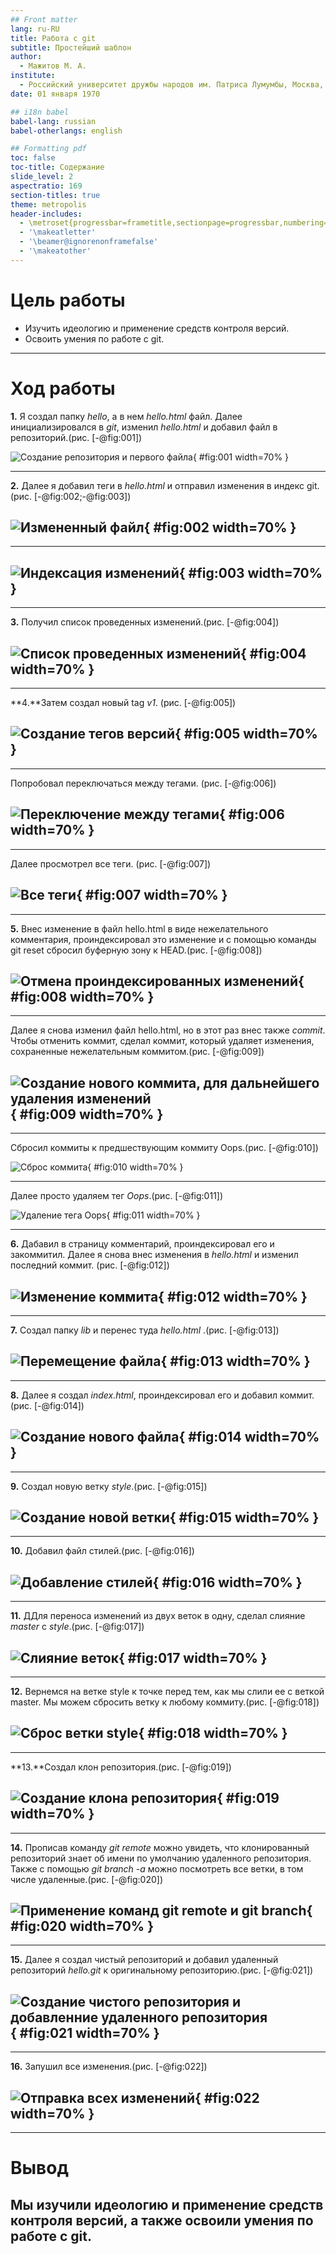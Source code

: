 ```yaml
---
## Front matter
lang: ru-RU
title: Работа с git
subtitle: Простейший шаблон
author:
  - Мажитов М. А.
institute:
  - Российский университет дружбы народов им. Патриса Лумумбы, Москва, Россия
date: 01 января 1970

## i18n babel
babel-lang: russian
babel-otherlangs: english

## Formatting pdf
toc: false
toc-title: Содержание
slide_level: 2
aspectratio: 169
section-titles: true
theme: metropolis
header-includes:
  - \metroset{progressbar=frametitle,sectionpage=progressbar,numbering=fraction}
  - '\makeatletter'
  - '\beamer@ignorenonframefalse'
  - '\makeatother'
---
```


# Цель работы

- Изучить идеологию и применение средств контроля версий.
- Освоить умения по работе с git.

---

# Ход работы

**1.** Я создал папку _hello_, а в нем _hello.html_ файл. Далее инициализировался в _git_, изменил _hello.html_ и добавил файл в репозиторий.(рис. [-@fig:001])

![Создание репозитория и первого файла](image/созданиерепозиторияифайла.png){ #fig:001 width=70% }

---

**2.** Далее я добавил теги в _hello.html_ и отправил изменения в индекс git.(рис. [-@fig:002;-@fig:003])

## ![Измененный файл](image/hellohtml.png){ #fig:002 width=70% }

---

## ![Индексация изменений](image/теги_странницы_консоль.png){ #fig:003 width=70% }

---

**3.** Получил список проведенных изменений.(рис. [-@fig:004])

## ![Список проведенных изменений](image/log.png){ #fig:004 width=70% }

---

**4.**Затем создал новый tag _v1_. (рис. [-@fig:005])

## ![Создание тегов версий](image/5.png){ #fig:005 width=70% }

---

Попробовал переключаться между тегами. (рис. [-@fig:006])

## ![Переключение между тегами](image/6.png){ #fig:006 width=70% }

---

Далее просмотрел все теги. (рис. [-@fig:007])

## ![Все теги](image/7.png){ #fig:007 width=70% }

---

**5.** Внес изменение в файл hello.html в виде нежелательного комментария, проиндексировал это изменение и с помощью команды git reset сбросил буферную зону к HEAD.(рис. [-@fig:008])

## ![Отмена проиндексированных изменений](image/8.png){ #fig:008 width=70% }

---

Далее я снова изменил файл hello.html, но в этот раз внес также _commit_. Чтобы отменить коммит, сделал коммит, который удаляет изменения, сохраненные нежелательным коммитом.(рис. [-@fig:009])

## ![Создание нового коммита, для дальнейшего удаления изменений](image/revert.png){ #fig:009 width=70% }

---

Сбросил коммиты к предшествующим коммиту Oops.(рис. [-@fig:010])

![Сброс коммита](image/reset.png){ #fig:010 width=70% }

---

Далее просто удаляем тег _Oops_.(рис. [-@fig:011])

![Удаление тега Оops](image/11.png){ #fig:011 width=70% }

---

**6.** Дабавил в страницу комментарий, проиндексировал его и закоммитил. Далее я снова внес изменения в _hello.html_ и изменил последний коммит. (рис. [-@fig:012])

## ![Изменение коммита](image/12.png){ #fig:012 width=70% }

---

**7.** Создал папку _lib_ и перенес туда _hello.html_ .(рис. [-@fig:013])

## ![Перемещение файла](image/13.png){ #fig:013 width=70% }

---

**8.** Далее я создал _index.html_, проиндексировал его и добавил коммит.(рис. [-@fig:014])

## ![Создание нового файла](image/14.png){ #fig:014 width=70% }

---

**9.** Создал новую ветку _style_.(рис. [-@fig:015])

## ![Создание новой ветки](image/15.png){ #fig:015 width=70% }

---

**10.** Добавил файл стилей.(рис. [-@fig:016])

## ![Добавление стилей](image/16.png){ #fig:016 width=70% }

---

**11.** ДДля переноса изменений из двух веток в одну, сделал слияние _master_ c _style_.(рис. [-@fig:017])

## ![Слияние веток](image/17.png){ #fig:017 width=70% }

---

**12.** Вернемся на ветке style к точке перед тем, как мы слили ее с веткой master. Мы
можем сбросить ветку к любому коммиту.(рис. [-@fig:018])

## ![Сброс ветки style](image/18.png){ #fig:018 width=70% }

---

**13.**Создал клон репозитория.(рис. [-@fig:019])

## ![Создание клона репозитория](image/19.png){ #fig:019 width=70% }

---

**14.** Прописав команду _git remote_ можно увидеть, что клонированный репозиторий знает об имени по умолчанию удаленного репозитория. Также с помощью _git branch -а_ можно посмотреть все ветки, в том числе удаленные.(рис. [-@fig:020])

## ![Применение команд git remote и git branch](image/20.png){ #fig:020 width=70% }

---

**15.** Далее я создал чистый репозиторий и добавил удаленный репозиторий _hello.git_ к оригинальному репозиторию.(рис. [-@fig:021])

## ![Создание чистого репозитория и добавленние удаленного репозитория](image/21.png){ #fig:021 width=70% }

---

**16.** Запушил все изменения.(рис. [-@fig:022])

## ![Отправка всех изменений](image/22.png){ #fig:022 width=70% }

---

# Вывод

## Мы изучили идеологию и применение средств контроля версий, а также освоили умения по работе с git.

